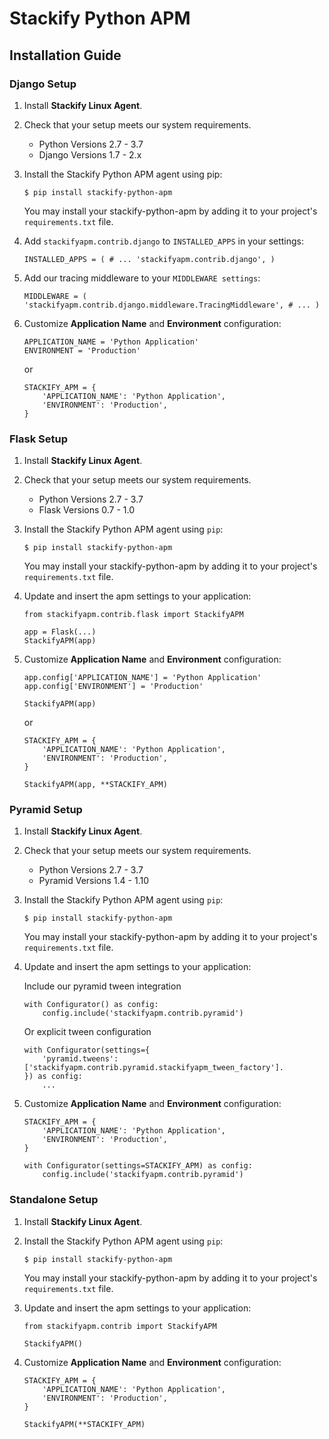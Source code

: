 
# Stackify Python APM

## Installation Guide

### Django Setup

1. Install **Stackify Linux Agent**.

2. Check that your setup meets our system requirements.

    - Python Versions 2.7 - 3.7
    - Django Versions 1.7 - 2.x

3. Install the Stackify Python APM agent using pip:
    ```
    $ pip install stackify-python-apm
    ```
    You may install your stackify-python-apm by adding it to your project's ```requirements.txt``` file.

4. Add ``stackifyapm.contrib.django`` to ``INSTALLED_APPS`` in your settings:
    ```
    INSTALLED_APPS = ( # ... 'stackifyapm.contrib.django', )
    ```
5. Add our tracing middleware to your ``MIDDLEWARE settings``:
    ```
    MIDDLEWARE = ( 'stackifyapm.contrib.django.middleware.TracingMiddleware', # ... )
    ```

6. Customize **Application Name** and **Environment** configuration:
    ```
    APPLICATION_NAME = 'Python Application'
    ENVIRONMENT = 'Production'
    ```
    or
    ```
    STACKIFY_APM = {
        'APPLICATION_NAME': 'Python Application',
        'ENVIRONMENT': 'Production',
    }
    ```

### Flask Setup

1. Install **Stackify Linux Agent**.

2. Check that your setup meets our system requirements.

    - Python Versions 2.7 - 3.7
    - Flask Versions 0.7 - 1.0

3. Install the Stackify Python APM agent using ``pip``:

    ```
    $ pip install stackify-python-apm
    ```

    You may install your stackify-python-apm by adding it to your project's ``requirements.txt`` file.

4. Update and insert the apm settings to your application:

    ```
    from stackifyapm.contrib.flask import StackifyAPM

    app = Flask(...)
    StackifyAPM(app)
    ```
5. Customize **Application Name** and **Environment** configuration:
    ```
    app.config['APPLICATION_NAME'] = 'Python Application'
    app.config['ENVIRONMENT'] = 'Production'

    StackifyAPM(app)
    ```
    or
    ```
    STACKIFY_APM = {
        'APPLICATION_NAME': 'Python Application',
        'ENVIRONMENT': 'Production',
    }

    StackifyAPM(app, **STACKIFY_APM)
    ```

### Pyramid Setup

1. Install **Stackify Linux Agent**.

2. Check that your setup meets our system requirements.

    - Python Versions 2.7 - 3.7
    - Pyramid Versions 1.4 - 1.10

3. Install the Stackify Python APM agent using ``pip``:

    ```
    $ pip install stackify-python-apm
    ```

    You may install your stackify-python-apm by adding it to your project's ``requirements.txt`` file.

4. Update and insert the apm settings to your application:

    Include our pyramid tween integration
    ```
    with Configurator() as config:
        config.include('stackifyapm.contrib.pyramid')
    ```

    Or explicit tween configuration
    ```
    with Configurator(settings={
        'pyramid.tweens': ['stackifyapm.contrib.pyramid.stackifyapm_tween_factory'].
    }) as config:
        ...
    ```

5. Customize **Application Name** and **Environment** configuration:
    ```
    STACKIFY_APM = {
        'APPLICATION_NAME': 'Python Application',
        'ENVIRONMENT': 'Production',
    }

    with Configurator(settings=STACKIFY_APM) as config:
        config.include('stackifyapm.contrib.pyramid')
    ```


### Standalone Setup

1. Install **Stackify Linux Agent**.

2. Install the Stackify Python APM agent using ``pip``:

    ```
    $ pip install stackify-python-apm
    ```

    You may install your stackify-python-apm by adding it to your project's ``requirements.txt`` file.

3. Update and insert the apm settings to your application:
    ```
    from stackifyapm.contrib import StackifyAPM

    StackifyAPM()
    ```

4. Customize **Application Name** and **Environment** configuration:
    ```
    STACKIFY_APM = {
        'APPLICATION_NAME': 'Python Application',
        'ENVIRONMENT': 'Production',
    }

    StackifyAPM(**STACKIFY_APM)
    ```
